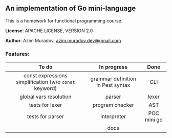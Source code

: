 ## An implementation of Go mini-language

This is a homework for functional programming course.

**License**: APACHE LICENSE, VERSION 2.0

**Author**: Azim Muradov, azim.muradov.dev@gmail.com


### Features:

|                         To do                          |            In progress            |    Done     |
| :----------------------------------------------------: | :-------------------------------: | :---------: |
| const expressions simplification (w/o `const` keyword) | grammar definition in Pest syntax |     CLI     |
|                 global vars resolution                 |              parser               |    lexer    |
|                    tests for lexer                     |          program checker          |     AST     |
|                    tests for parser                    |            interpreter            | POC mini go |
|                                                        |               docs                |             |
